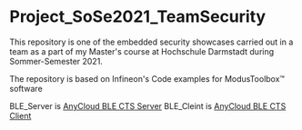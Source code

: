 #     Project_SoSe2021_TeamSecurity

This repository is one of the embedded security showcases carried out in a team as a part of my Master's course at Hochschule Darmstadt during Sommer-Semester 2021. 

The repository is based on Infineon's Code examples for ModusToolbox™ software

BLE_Server is [AnyCloud BLE CTS Server](https://github.com/Infineon/mtb-example-anycloud-ble-cts-server/tree/release-v1.0.0)
BLE_Cleint is [AnyCloud BLE CTS Client](https://github.com/Infineon/mtb-example-anycloud-ble-cts-client/tree/release-v1.0.0)